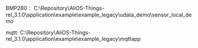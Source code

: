 

BMP280：
C:\Repository\AliOS-Things-rel_3.1.0\application\example\example_legacy\udata_demo\sensor_local_demo

mqtt:
C:\Repository\AliOS-Things-rel_3.1.0\application\example\example_legacy\mqttapp